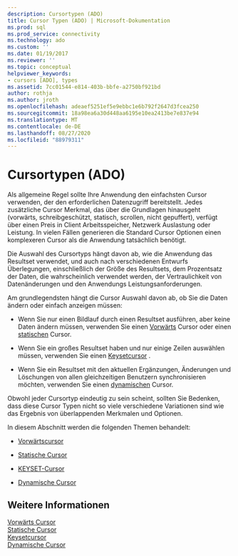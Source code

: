 ```yaml
---
description: Cursortypen (ADO)
title: Cursor Typen (ADO) | Microsoft-Dokumentation
ms.prod: sql
ms.prod_service: connectivity
ms.technology: ado
ms.custom: ''
ms.date: 01/19/2017
ms.reviewer: ''
ms.topic: conceptual
helpviewer_keywords:
- cursors [ADO], types
ms.assetid: 7cc01544-e814-403b-bbfe-a2750bf921bd
author: rothja
ms.author: jroth
ms.openlocfilehash: adeaef5251ef5e9ebbc1e6b792f2647d3fcea250
ms.sourcegitcommit: 18a98ea6a30d448aa6195e10ea2413be7e837e94
ms.translationtype: MT
ms.contentlocale: de-DE
ms.lasthandoff: 08/27/2020
ms.locfileid: "88979311"
---
```

# <a name="types-of-cursors-ado"></a>Cursortypen (ADO)
Als allgemeine Regel sollte Ihre Anwendung den einfachsten Cursor verwenden, der den erforderlichen Datenzugriff bereitstellt. Jedes zusätzliche Cursor Merkmal, das über die Grundlagen hinausgeht (vorwärts, schreibgeschützt, statisch, scrollen, nicht gepuffert), verfügt über einen Preis in Client Arbeitsspeicher, Netzwerk Auslastung oder Leistung. In vielen Fällen generieren die Standard Cursor Optionen einen komplexeren Cursor als die Anwendung tatsächlich benötigt.  
  
 Die Auswahl des Cursortyps hängt davon ab, wie die Anwendung das Resultset verwendet, und auch nach verschiedenen Entwurfs Überlegungen, einschließlich der Größe des Resultsets, dem Prozentsatz der Daten, die wahrscheinlich verwendet werden, der Vertraulichkeit von Datenänderungen und den Anwendungs Leistungsanforderungen.  
  
 Am grundlegendsten hängt die Cursor Auswahl davon ab, ob Sie die Daten ändern oder einfach anzeigen müssen:  
  
-   Wenn Sie nur einen Bildlauf durch einen Resultset ausführen, aber keine Daten ändern müssen, verwenden Sie einen [Vorwärts](../../../ado/guide/data/forward-only-cursors.md) Cursor oder einen [statischen](../../../ado/guide/data/static-cursors.md) Cursor.  
  
-   Wenn Sie ein großes Resultset haben und nur einige Zeilen auswählen müssen, verwenden Sie einen [Keysetcursor](../../../ado/guide/data/keyset-cursors.md) .  
  
-   Wenn Sie ein Resultset mit den aktuellen Ergänzungen, Änderungen und Löschungen von allen gleichzeitigen Benutzern synchronisieren möchten, verwenden Sie einen [dynamischen](../../../ado/guide/data/dynamic-cursors.md) Cursor.  
  
 Obwohl jeder Cursortyp eindeutig zu sein scheint, sollten Sie Bedenken, dass diese Cursor Typen nicht so viele verschiedene Variationen sind wie das Ergebnis von überlappenden Merkmalen und Optionen.  
  
 In diesem Abschnitt werden die folgenden Themen behandelt:  
  
-   [Vorwärtscursor](../../../ado/guide/data/forward-only-cursors.md)  
  
-   [Statische Cursor](../../../ado/guide/data/static-cursors.md)  
  
-   [KEYSET-Cursor](../../../ado/guide/data/keyset-cursors.md)  
  
-   [Dynamische Cursor](../../../ado/guide/data/dynamic-cursors.md)  
  
## <a name="see-also"></a>Weitere Informationen  
 [Vorwärts Cursor](../../../ado/guide/data/forward-only-cursors.md)   
 [Statische Cursor](../../../ado/guide/data/static-cursors.md)   
 [Keysetcursor](../../../ado/guide/data/keyset-cursors.md)   
 [Dynamische Cursor](../../../ado/guide/data/dynamic-cursors.md)

